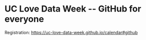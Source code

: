 # UC Love Data Week -- GitHub for everyone

Registration: https://uc-love-data-week.github.io/calendar#github 

